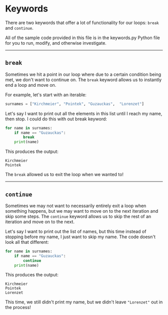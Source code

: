 # Keywords

There are two keywords that offer a lot of functionality for our loops: `break` and `continue`.

All of the sample code provided in this file is in the keywords.py Python file for you to run, modify, and otherwise investigate.

---

## `break`

Sometimes we hit a point in our loop where due to a certain condition being met, we don't want to continue on. The `break` keyword allows us to instantly end a loop and move on.

For example, let's start with an iterable:

```python
surnames = ["Kirchmeier", "Pointek", "Guzauckas",  "Lorenzet"]
```

Let's say I want to print out all the elements in this list until I reach my name, then stop. I could do this with out break keyword:

```python
for name in surnames:
    if name == "Guzauckas":
        break
    print(name)
```

This produces the output:

```
Kirchmeier
Pointek
```

The `break` allowed us to exit the loop when we wanted to!

---

## `continue`

Sometimes we may not want to necessarily entirely exit a loop when something happens, but we may want to move on to the next iteration and skip some steps. The `continue` keyword allows us to skip the rest of an iteration and move on to the next.

Let's say I want to print out the list of names, but this time instead of stopping before my name, I just want to skip my name. The code doesn't look all that different:

```python
for name in surnames:
    if name == "Guzauckas":
        continue
    print(name)
```

This produces the output:

```
Kirchmeier
Pointek
Lorenzet
```

This time, we still didn't print my name, but we didn't leave `"Lorenzet"` out in the process!
